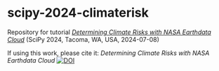# scipy-2024-climaterisk
Repository for tutorial [*Determining Climate Risks with NASA Earthdata Cloud*](https://cfp.scipy.org/2024/talk/3DVH7S/)
(SciPy 2024, Tacoma, WA, USA, 2024-07-08)


If using this work, please cite it: *Determining Climate Risks with NASA Earthdata Cloud* [![DOI](https://zenodo.org/badge/819936421.svg)](https://doi.org/10.5281/zenodo.14262473)
